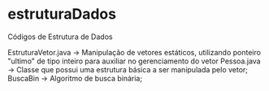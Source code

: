 # estruturaDados
Códigos de Estrutura de Dados

EstruturaVetor.java -> Manipulação de vetores estáticos, utilizando ponteiro "ultimo" de tipo inteiro para auxiliar no gerenciamento do vetor
Pessoa.java -> Classe que possui uma estrutura básica a ser manipulada pelo vetor;
BuscaBin -> Algoritmo de busca binária;
